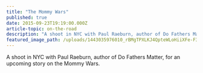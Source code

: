 ```yaml
---
title: "The Mommy Wars"
published: true
date: 2015-09-23T19:19:00.000Z
article-topic: on-the-road
description: "A shoot in NYC with Paul Raeburn, author of Do Fathers Matter, for an upcoming story on the Mommy Wars."
featured_image_path: /uploads/1443035976010_rBMgTPXLKJ4QpteWLoHiiXFe-F3kBWhvATNpDwQyVE8.jpeg
---
```


A shoot in NYC with Paul Raeburn, author of Do Fathers Matter, for an upcoming story on the Mommy Wars.


